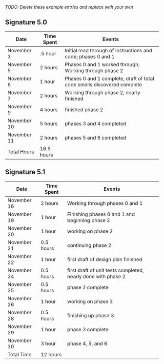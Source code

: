 *TODO: Delete these example entries and replace with your own*

## Signature 5.0

| Date        | Time Spent | Events
|-------------|------------|--------------------
| November 3  | .5 hour    | Initial read through of instructions and code; phases 0 and 1
| November 5  | 2 hours    | Phases 0 and 1 worked through; Working through phase 2 
| November 6  | 1 hour     | Phases 0 and 1 complete, draft of total code smells discovered complete
| November 7  | 2 hours    | Working through phase 2, nearly finished
| November 9  | 4 hours    | finished phase 2 
| November 10 | 5 hours    | phases 3 and 4 completed
| November 11 | 2 hours    | phases 5 and 6 completed 
| Total Hours | 16.5 hours | 


## Signature 5.1

| Date        | Time Spent | Events
|-------------|------------|--------------------
| November 16 | 2 hours    | Working through phases 0 and 1 
| November 19 | 1 hour     | Finishing phases 0 and 1 and beginning phase 2
| November 20 | 1 hour     | working on phase 2 
| November 21 | 0.5 hours  | continuing phase 2 
| November 22 | 1 hour     | first draft of design plan finished
| November 24 | 0.5 hours  | first draft of unit tests completed, nearly done with phase 2
| November 25 | 0.5 hours  | phase 2 complete
| November 26 | 1 hour     | working on phase 3 
| November 28 | 0.5 hours  | finishing up phase 3 
| November 29 | 1 hour     | phase 3 complete
| November 30 | 3 hour     | phase 4, 5, and 6
| Total Time  | 12 hours   | 

